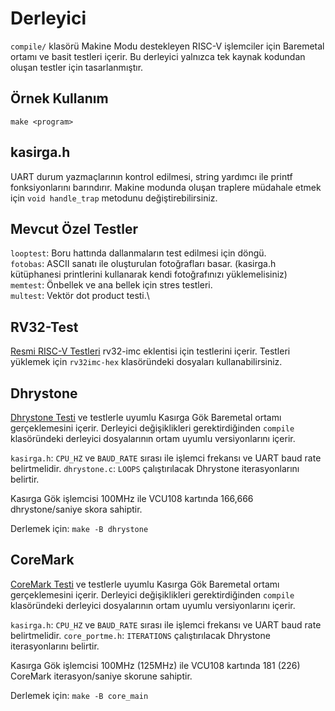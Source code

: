 # Derleyici

`compile/` klasörü Makine Modu destekleyen RISC-V işlemciler için Baremetal ortamı ve basit testleri içerir. Bu derleyici yalnızca tek kaynak kodundan oluşan testler için tasarlanmıştır.

## Örnek Kullanım

`make <program>`

## kasirga.h

UART durum yazmaçlarının kontrol edilmesi, string yardımcı ile printf fonksiyonlarını barındırır. Makine modunda oluşan traplere müdahale etmek için `void handle_trap` metodunu değiştirebilirsiniz.

## Mevcut Özel Testler

`looptest`: Boru hattında dallanmaların test edilmesi için döngü.\
`fotobas`: ASCII sanatı ile oluşturulan fotoğrafları basar. (kasirga.h kütüphanesi printlerini kullanarak kendi fotoğrafınızı yüklemelisiniz)\
`memtest`: Önbellek ve ana bellek için stres testleri.\
`multest`: Vektör dot product testi.\

## RV32-Test

[Resmi RISC-V Testleri](https://github.com/riscv-software-src/riscv-tests) rv32-imc eklentisi için testlerini içerir. Testleri yüklemek için `rv32imc-hex` klasöründeki dosyaları kullanabilirsiniz.

## Dhrystone

[Dhrystone Testi](https://en.wikipedia.org/wiki/Dhrystone) ve testlerle uyumlu Kasırga Gök Baremetal ortamı gerçeklemesini içerir. Derleyici değişiklikleri gerektirdiğinden `compile` klasöründeki derleyici dosyalarının ortam uyumlu versiyonlarını içerir.

`kasirga.h`: `CPU_HZ` ve `BAUD_RATE` sırası ile işlemci frekansı ve UART baud rate belirtmelidir.
`dhrystone.c`: `LOOPS` çalıştırılacak Dhrystone iterasyonlarını belirtir.

Kasırga Gök işlemcisi 100MHz ile VCU108 kartında 166,666 dhrystone/saniye skora sahiptir.

Derlemek için: `make -B dhrystone`

## CoreMark

[CoreMark Testi](https://github.com/eembc/coremark) ve testlerle uyumlu Kasırga Gök Baremetal ortamı gerçeklemesini içerir. Derleyici değişiklikleri gerektirdiğinden `compile` klasöründeki derleyici dosyalarının ortam uyumlu versiyonlarını içerir.

`kasirga.h`: `CPU_HZ` ve `BAUD_RATE` sırası ile işlemci frekansı ve UART baud rate belirtmelidir.
`core_portme.h`: `ITERATIONS` çalıştırılacak Dhrystone iterasyonlarını belirtir.

Kasırga Gök işlemcisi 100MHz (125MHz) ile VCU108 kartında 181 (226) CoreMark iterasyon/saniye skorune sahiptir.

Derlemek için: `make -B core_main`
